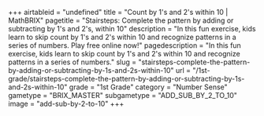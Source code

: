 +++
airtableid = "undefined"
title = "Count by 1's and 2's within 10 | MathBRIX"
pagetitle = "Stairsteps: Complete the pattern by adding or subtracting by 1's and 2's, within 10"
description = "In this fun exercise, kids learn to skip count by 1's and 2's within 10 and recognize patterns in a series of numbers. Play free online now!"
pagedescription = "In this fun exercise, kids learn to skip count by 1's and 2's within 10 and recognize patterns in a series of numbers."
slug = "stairsteps-complete-the-pattern-by-adding-or-subtracting-by-1s-and-2s-within-10"
url = "/1st-grade/stairsteps-complete-the-pattern-by-adding-or-subtracting-by-1s-and-2s-within-10"
grade = "1st Grade"
category = "Number Sense"
gametype = "BRIX_MASTER"
subgametype = "ADD_SUB_BY_2_TO_10"
image = "add-sub-by-2-to-10"
+++